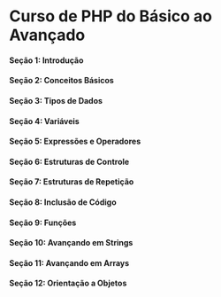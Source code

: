 # Curso de PHP do Básico ao Avançado

#### Seção 1: Introdução

#### Seção 2: Conceitos Básicos

#### Seção 3: Tipos de Dados

#### Seção 4: Variáveis

#### Seção 5: Expressões e Operadores

#### Seção 6: Estruturas de Controle

#### Seção 7: Estruturas de Repetição

#### Seção 8: Inclusão de Código

#### Seção 9: Funções

#### Seção 10: Avançando em Strings

#### Seção 11: Avançando em Arrays

#### Seção 12: Orientação a Objetos

